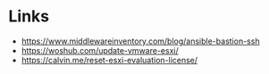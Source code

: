 # Links

- https://www.middlewareinventory.com/blog/ansible-bastion-ssh
- https://woshub.com/update-vmware-esxi/
- https://calvin.me/reset-esxi-evaluation-license/
